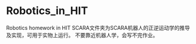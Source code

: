 # Robotics_in_HIT
Robotics homework in HIT
SCARA文件夹为SCARA机器人的正逆运动学的推导及实现，可用于实物上运行。
不要靠近机器人学，会写不完作业。
